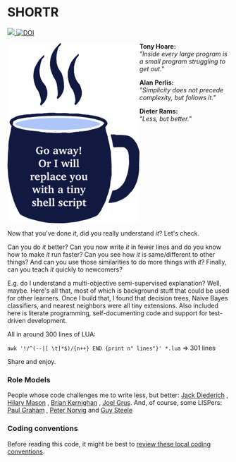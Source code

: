 

# SHORTR
 
<a href="https://github.com/timm/shortr/actions/workflows/tests.yml"><img src="https://github.com/timm/shortr/actions/workflows/tests.yml/badge.svg"></a><a  href="https://zenodo.org/badge/latestdoi/206205826"> <img src="https://zenodo.org/badge/206205826.svg" alt="DOI"></a>  


 <img width=300 align=left src="https://raw.githubusercontent.com/timm/shortr/master/docs/img/cup.png">
 
__Tony Hoare:__    
_"Inside every large program is a small program struggling to get out."_


__Alan Perlis:__    
_"Simplicity does not precede complexity, but follows it."_ 

__Dieter Rams:__      
_"Less, but better."_
<br clear=all>

Now that you've done _it_, did you really understand _it_? Let's check.

Can you do _it_ better?
Can you now
write _it_ in fewer lines and do you know how to make _it_ run faster?
Can you see how _it_ is same/different to other things?
And can you use those similarities to do more things with  _it_? 
Finally, can you teach _it_ quickly to newcomers?

E.g. do I understand a multi-objective semi-supervised explanation?
Well, maybe. Here's all that, most of which is
background stuff that could be used for other learners.
Once
I build that, I found that decision trees, Naive Bayes classifiers,
and nearest neighbors were all tiny extensions. 
Also included here
is literate programming, self-documenting code and support for
test-driven development. 

All in around 300 lines of LUA: <br>

`awk '!/^(--|[ \t]*$)/{n++} END {print n" lines"}' *.lua`   => 301 lines
     
Share and enjoy.

### Role Models
People whose code challenges me to write less, but better:
[Jack Diederich](https://www.youtube.com/watch?v=o9pEzgHorH0) 
, [Hilary Mason](https://www.youtube.com/watch?v=l2btv0yUPNQ)
, [Brian Kernighan](https://www.oreilly.com/library/view/beautiful-code/9780596510046/ch01.html)
, [Joel Grus](https://github.com/joelgrus/data-science-from-scratch).
And, of course, some LISPers:
[Paul Graham](http://www.paulgraham.com/onlisp.html)
, [Peter Norvig](http://norvig.com/lispy.html)
and [Guy Steele](https://dspace.mit.edu/bitstream/handle/1721.1/5790/AIM-353.pdf?sequence=2&isAllowed=y)

### Coding conventions 
Before reading this code, it might be best to   [review  these local coding conventions](https://github.com/timm/shortr/blob/master/CONTRIBUTE.md).
